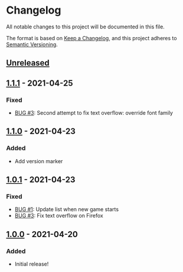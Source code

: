 # Changelog

All notable changes to this project will be documented in this file.

The format is based on [Keep a Changelog](https://keepachangelog.com/en/1.0.0/),
and this project adheres to [Semantic Versioning](https://semver.org/spec/v2.0.0.html).

## [Unreleased]

## [1.1.1] - 2021-04-25

### Fixed

- [BUG #3](https://github.com/davidtorosyan/letteropener/issues/3):
  Second attempt to fix text overflow: override font family

## [1.1.0] - 2021-04-23

### Added

- Add version marker

## [1.0.1] - 2021-04-23

### Fixed

- [BUG #1](https://github.com/davidtorosyan/letteropener/issues/1):
  Update list when new game starts
- [BUG #3](https://github.com/davidtorosyan/letteropener/issues/3):
  Fix text overflow on Firefox

## [1.0.0] - 2021-04-20

### Added

- Initial release!

[unreleased]: https://github.com/davidtorosyan/letteropener/compare/v1.1.1...HEAD
[1.1.1]: https://github.com/davidtorosyan/letteropener/compare/v1.1.0...v1.1.1
[1.1.0]: https://github.com/davidtorosyan/letteropener/compare/v1.0.1...v1.1.0
[1.0.1]: https://github.com/davidtorosyan/letteropener/compare/v1.0.0...v1.0.1
[1.0.0]: https://github.com/davidtorosyan/letteropener/releases/tag/v1.0.0